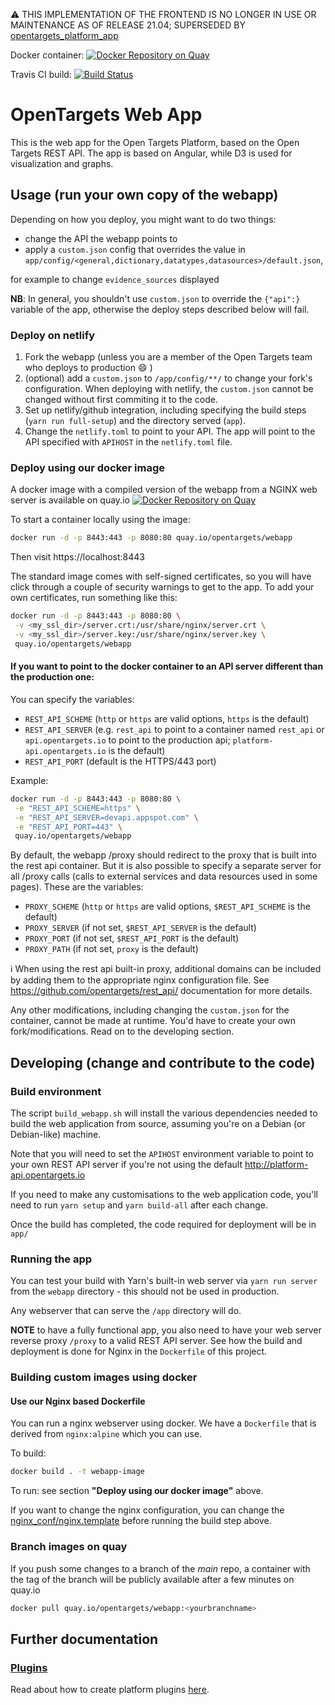 :warning: THIS IMPLEMENTATION OF THE FRONTEND IS NO LONGER IN USE OR MAINTENANCE AS OF RELEASE 21.04; SUPERSEDED BY [opentargets_platform_app](https://github.com/thehyve/opentargets_platform_app)

Docker container: [![Docker Repository on Quay](https://quay.io/repository/opentargets/webapp/status "Docker Repository on Quay")](https://quay.io/repository/opentargets/webapp)

Travis CI build: [![Build Status](https://travis-ci.com/opentargets/webapp.svg?branch=master)](https://travis-ci.com/opentargets/webapp)

# OpenTargets Web App

This is the web app for the Open Targets Platform, based on the Open Targets REST API.
The app is based on Angular, while D3 is used for visualization and graphs.

## Usage (run your own copy of the webapp)
Depending on how you deploy, you might want to do two things:
- change the API the webapp points to
- apply a `custom.json` config that overrides the value in
  `app/config/<general,dictionary,datatypes,datasources>/default.json`, 

for example to change `evidence_sources` displayed

**NB**: In general, you shouldn't use `custom.json` to override the `{"api":}`
variable of the app, otherwise the deploy steps described below will fail.

### Deploy on netlify
1. Fork the webapp (unless you are a member of the Open Targets team who deploys to production :smile: )
2. (optional) add a `custom.json` to `/app/config/**/` to change your fork's
   configuration. When deploying with netlify, the `custom.json` cannot be
   changed without first commiting it to the code.
2. Set up netlify/github integration, including specifying the build steps
   (`yarn run full-setup`) and the directory served (`app`).
3. Change the `netlify.toml` to point to your API. The app will point to the API
   specified with `APIHOST` in the `netlify.toml` file.
 

### Deploy using our docker image

A docker image with a compiled version of the webapp from a NGINX web server is available on quay.io [![Docker Repository on Quay](https://quay.io/repository/opentargets/webapp/status "Docker Repository on Quay")](https://quay.io/repository/opentargets/webapp)

To start a container locally using the image:
```sh
docker run -d -p 8443:443 -p 8080:80 quay.io/opentargets/webapp
```
Then visit https://localhost:8443

The standard image comes with self-signed certificates, so you will have click through a couple of security warnings to get to the app.
To add your own certificates, run something like this:

```sh
docker run -d -p 8443:443 -p 8080:80 \
 -v <my_ssl_dir>/server.crt:/usr/share/nginx/server.crt \
 -v <my_ssl_dir>/server.key:/usr/share/nginx/server.key \
 quay.io/opentargets/webapp
```

#### If you want to point to the docker container to an API server different than the production one:

You can specify the variables:
- `REST_API_SCHEME` (`http` or `https` are valid options, `https` is the default) 
- `REST_API_SERVER` (e.g. `rest_api` to point to a container
   named `rest_api` or `api.opentargets.io` to point to the production api; `platform-api.opentargets.io` is the default)
- `REST_API_PORT` (default is the HTTPS/443 port)

Example: 

```sh
docker run -d -p 8443:443 -p 8080:80 \
 -e "REST_API_SCHEME=https" \
 -e "REST_API_SERVER=devapi.appspot.com" \
 -e "REST_API_PORT=443" \
 quay.io/opentargets/webapp
```

By default, the webapp /proxy should redirect to the proxy that is built into the rest api container.
But it is also possible to specify a separate server for all /proxy calls (calls to external services and data resources used in some
pages). These are the variables:
- `PROXY_SCHEME` (`http` or `https` are valid options, `$REST_API_SCHEME` is the default)
- `PROXY_SERVER` (if not set, `$REST_API_SERVER` is the default)
- `PROXY_PORT` (if not set, `$REST_API_PORT` is the default)
- `PROXY_PATH` (if not set, `proxy` is the default)

:information_source: When using the rest api built-in proxy, additional domains can be included by adding them to the appropriate nginx
configuration file. See https://github.com/opentargets/rest_api/ documentation for more details.

Any other modifications, including changing the `custom.json` for the container,
cannot be made at runtime. You'd have to create your own fork/modifications.
Read on to the developing section.


## Developing (change and contribute to the code)

### Build environment

The script `build_webapp.sh` will install the various dependencies needed to build the web application from source, assuming you're on a Debian (or Debian-like) machine.

Note that you will need to set the `APIHOST` environment variable to point to your own REST API server if you're not using the default http://platform-api.opentargets.io

If you need to make any customisations to the web application code, you'll need to run `yarn setup` and `yarn build-all` after each change.

Once the build has completed, the code required for deployment will be in `app/`

### Running the app

You can test your build with Yarn's built-in web server via `yarn run server` from the `webapp` directory - this should not be used in production.

Any webserver that can serve the `/app` directory will do. 

**NOTE** to have a fully functional app, you also need to have your web server reverse proxy `/proxy` to a valid REST API server. See how the build and deployment is done for Nginx in the `Dockerfile` of this project.

### Building custom images using docker

#### Use our Nginx based Dockerfile 

You can run a nginx webserver using docker.
We have a `Dockerfile` that is derived from `nginx:alpine` which you can use.

To build:
```sh
docker build . -t webapp-image
```

To run: see section **"Deploy using our docker image"** above.

If you want to change the nginx configuration, you can change the [nginx_conf/nginx.template](nginx_conf/nginx.template)
before running the build step above.

### Branch images on quay

If you push some changes to a branch of the _main_ repo, a container with the tag of the branch
will be publicly available after a few minutes on quay.io
```sh
docker pull quay.io/opentargets/webapp:<yourbranchname>
```

## Further documentation

### [Plugins](/app/plugins/readme.md)
Read about how to create platform plugins [here](/app/plugins/readme.md).

